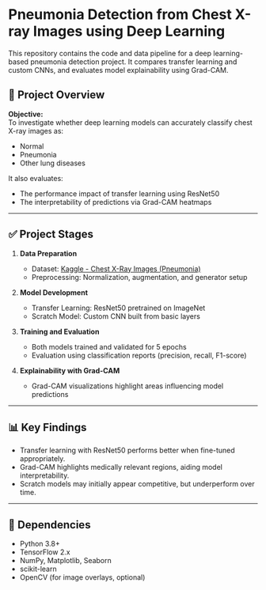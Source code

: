 # Pneumonia Detection from Chest X-ray Images using Deep Learning

This repository contains the code and data pipeline for a deep learning-based pneumonia detection project. It compares transfer learning and custom CNNs, and evaluates model explainability using Grad-CAM.

## 🧪 Project Overview

**Objective:**  
To investigate whether deep learning models can accurately classify chest X-ray images as:
- Normal
- Pneumonia
- Other lung diseases

It also evaluates:
- The performance impact of transfer learning using ResNet50
- The interpretability of predictions via Grad-CAM heatmaps

---

## ✅ Project Stages

1. **Data Preparation**
   - Dataset: [Kaggle - Chest X-Ray Images (Pneumonia)](https://www.kaggle.com/datasets/paultimothymooney/chest-xray-pneumonia)
   - Preprocessing: Normalization, augmentation, and generator setup

2. **Model Development**
   - Transfer Learning: ResNet50 pretrained on ImageNet
   - Scratch Model: Custom CNN built from basic layers

3. **Training and Evaluation**
   - Both models trained and validated for 5 epochs
   - Evaluation using classification reports (precision, recall, F1-score)

4. **Explainability with Grad-CAM**
   - Grad-CAM visualizations highlight areas influencing model predictions

---

## 📊 Key Findings

- Transfer learning with ResNet50 performs better when fine-tuned appropriately.
- Grad-CAM highlights medically relevant regions, aiding model interpretability.
- Scratch models may initially appear competitive, but underperform over time.


---

## 📌 Dependencies

- Python 3.8+
- TensorFlow 2.x
- NumPy, Matplotlib, Seaborn
- scikit-learn
- OpenCV (for image overlays, optional)
